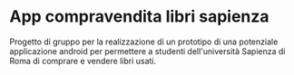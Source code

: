 # App compravendita libri sapienza

Progetto di gruppo per la realizzazione di un prototipo di una potenziale applicazione android per permettere a studenti dell'università Sapienza di Roma di comprare e vendere libri usati.


